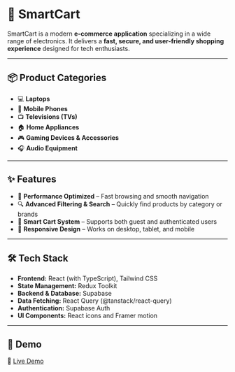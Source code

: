 # 🛒 SmartCart

SmartCart is a modern **e-commerce application** specializing in a wide range of electronics. It delivers a **fast, secure, and user-friendly shopping experience** designed for tech enthusiasts.

---

## 📦 Product Categories

- 💻 **Laptops**
- 📱 **Mobile Phones**
- 📺 **Televisions (TVs)**
- 🏠 **Home Appliances**
- 🎮 **Gaming Devices & Accessories**
- 🎧 **Audio Equipment**

---

## ✨ Features

- 🚀 **Performance Optimized** – Fast browsing and smooth navigation
- 🔍 **Advanced Filtering & Search** – Quickly find products by category or brands
- 🛒 **Smart Cart System** – Supports both guest and authenticated users
- 📱 **Responsive Design** – Works on desktop, tablet, and mobile

---

## 🛠️ Tech Stack

- **Frontend:** React (with TypeScript), Tailwind CSS
- **State Management:** Redux Toolkit
- **Backend & Database:** Supabase
- **Data Fetching:** React Query (@tanstack/react-query)
- **Authentication:** Supabase Auth
- **UI Components:** React icons and Framer motion

---

## 🚀 Demo

🔗 [Live Demo](https://smart-cart-nu.vercel.app/)
